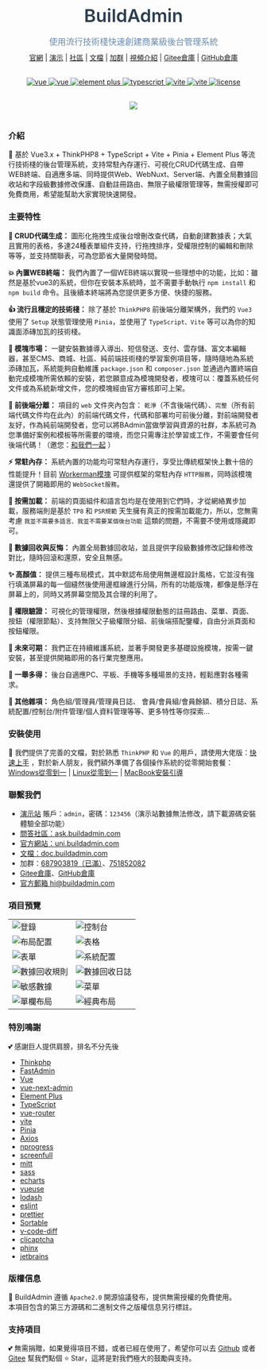 <br />
<div align="center">
    <img src="https://doc.buildadmin.com/images/logo.png" alt="" />
    <h1 style="font-size: 36px;color: #2c3e50;font-weight: 600;margin: 0 0 6px 0;">BuildAdmin</h1>
    <p style="font-size: 17px;color: #6a8bad;margin-bottom: 10px;">使用流行技術棧快速創建商業級後台管理系統</p>
    <a href="https://uni.buildadmin.com" target="_blank">官網</a> |
    <a href="https://demo.buildadmin.com" target="_blank">演示</a> |
    <a href="https://ask.buildadmin.com" target="_blank">社區</a> |
    <a href="https://doc.buildadmin.com/" target="_blank">文檔</a> |
    <a href="https://jq.qq.com/?_wv=1027&k=c8a7iSk8" target="_blank">加群</a> |
    <a href="https://doc.buildadmin.com/guide/" target="_blank">視頻介紹</a> |
    <a href="https://gitee.com/wonderful-code/buildadmin" target="_blank">Gitee倉庫</a> |
    <a href="https://github.com/build-admin/BuildAdmin" target="_blank">GitHub倉庫</a>
</div>
<br />
<p align="center">
    <a href="https://www.thinkphp.cn/" target="_blank">
        <img src="https://img.shields.io/badge/ThinkPHP-%3E8.1-brightgreen?color=91aac3&labelColor=439EFD" alt="vue">
    </a>
    <a href="https://v3.vuejs.org/" target="_blank">
        <img src="https://img.shields.io/badge/Vue-%3E3.5-brightgreen?color=91aac3&labelColor=439EFD" alt="vue">
    </a>
    <a href="https://element-plus.org/zh-CN/guide/changelog.html" target="_blank">
        <img src="https://img.shields.io/badge/Element--Plus-%3E2.9-brightgreen?color=91aac3&labelColor=439EFD" alt="element plus">
    </a>
    <a href="https://www.tslang.cn/" target="_blank">
        <img src="https://img.shields.io/badge/TypeScript-%3E5.7-blue?color=91aac3&labelColor=439EFD" alt="typescript">
    </a>
    <a href="https://vitejs.dev/" target="_blank">
        <img src="https://img.shields.io/badge/Vite-%3E6.0-blue?color=91aac3&labelColor=439EFD" alt="vite">
    </a>
    <a href="https://pinia.vuejs.org/" target="_blank">
        <img src="https://img.shields.io/badge/Pinia-%3E2.3-blue?color=91aac3&labelColor=439EFD" alt="vite">
    </a>
    <a href="https://gitee.com/wonderful-code/buildadmin/blob/master/LICENSE" target="_blank">
        <img src="https://img.shields.io/badge/Apache2.0-license-blue?color=91aac3&labelColor=439EFD" alt="license">
    </a>
</p>

<br>
<div align="center">
  <img src="https://doc.buildadmin.com/images/readme/dashboard-radius.png" />
</div>
<br>

### 介紹
🌈 基於 Vue3.x + ThinkPHP8 + TypeScript + Vite + Pinia + Element Plus 等流行技術棧的後台管理系統，支持常駐內存運行、可視化CRUD代碼生成、自帶WEB終端、自適應多端、同時提供Web、WebNuxt、Server端、內置全局數據回收站和字段級數據修改保護、自動註冊路由、無限子級權限管理等，無需授權即可免費商用，希望能幫助大家實現快速開發。

### 主要特性
**🚀 CRUD代碼生成：**
圖形化拖拽生成後台增刪改查代碼，自動創建數據表；大氣且實用的表格，多達24種表單組件支持，行拖拽排序，受權限控制的編輯和刪除等等，並支持關聯表，可為您節省大量開發時間。

**💥 內置WEB終端：**
我們內置了一個WEB終端以實現一些理想中的功能，比如：雖然是基於vue3的系統，但你在安裝本系統時，並不需要手動執行 `npm install` 和 `npm build` 命令。且後續本終端將為您提供更多方便、快捷的服務。

**👍 流行且穩定的技術棧：**
除了基於 `ThinkPHP8` 前後端分離架構外，我們的 `Vue3` 使用了 `Setup` 狀態管理使用 `Pinia`，並使用了 `TypeScript、Vite` 等可以為你的知識面添磚加瓦的技術棧。

**🎨 模塊市場：**
一鍵安裝數據導入導出、短信發送、支付、雲存儲、富文本編輯器，甚至CMS、商城、社區、純前端技術棧的學習案例項目等，隨時隨地為系統添磚加瓦，系統能夠自動維護 `package.json` 和 `composer.json` 並通過內置終端自動完成模塊所需依賴的安裝，若您願意成為模塊開發者，模塊可以：覆蓋系統任何文件或為系統新增文件，您的模塊經由官方審核即可上架。

**🔀 前後端分離：**
項目的 `web` 文件夾內包含： `乾淨`（不含後端代碼）、`完整`（所有前端代碼文件均在此內）的前端代碼文件，代碼和部署均可前後分離，對前端開發者友好，作為純前端開發者，您可以將BAdmin當做學習與資源的社群，本系統可為您準備好案例和模板等所需要的環境，而您只需專注於學習或工作，不需要會任何後端代碼！（邀您：[和我們一起](https://jq.qq.com/?_wv=1027&k=c8a7iSk8) ）

**⚡️ 常駐內存：**
系統內置的功能均可常駐內存運行，享受比傳統框架快上數十倍的性能提升！目前 [Workerman模塊](https://modules.buildadmin.com/workerman) 可提供框架的常駐內存 `HTTP服務`，同時該模塊還提供了開箱即用的 `WebSocket服務`。

**🚚 按需加載：**
前端的頁面組件和語言包均是在使用到它們時，才從網絡異步加載，服務端則是基於 `TP8` 和 `PSR規範` 天生擁有真正的按需加載能力，所以，您無需考慮 `我並不需要多語言、我並不需要某個後台功能` 這類的問題，不需要不使用或隱藏即可。

**🌴 數據回收與反悔：**
內置全局數據回收站，並且提供字段級數據修改記錄和修改對比，隨時回滾和還原，安全且無感。

**✨ 高顏值：**
提供三種布局模式，其中默認布局使用無邊框設計風格，它並沒有強行填滿屏幕的每一個縫然後使用邊框線進行分隔，所有的功能版塊，都像是懸浮在屏幕上的，同時又將屏幕空間及其合理的利用了。

**🔐 權限驗證：**
可視化的管理權限，然後根據權限動態的註冊路由、菜單、頁面、按鈕（權限節點）、支持無限父子級權限分組、前後端搭配鑒權，自由分派頁面和按鈕權限。

**📝 未來可期：**
我們正在持續維護系統，並著手開發更多基礎設施模塊，按需一鍵安裝，甚至提供開箱即用的各行業完整應用。

**🧱 一舉多得：**
後台自適應PC、平板、手機等多種場景的支持，輕鬆應對各種需求。

**💖 其他雜項：**
角色組/管理員/管理員日誌、 會員/會員組/會員餘額、積分日誌、系統配置/控制台/附件管理/個人資料管理等等、更多特性等你探索...

### 安裝使用
💫 我們提供了完善的文檔，對於熟悉 `ThinkPHP` 和 `Vue` 的用戶，請使用大佬版：[快速上手](https://doc.buildadmin.com/guide/install/start.html) ，對於新人朋友，我們額外準備了各個操作系統的從零開始套餐：[Windows從零到一](https://doc.buildadmin.com/guide/install/windows.html) | [Linux從零到一](https://doc.buildadmin.com/guide/install/linux-bt.html) | [MacBook安裝引導](https://doc.buildadmin.com/guide/install/macBook.html)

### 聯繫我們
- [演示站](https://demo.buildadmin.com) 賬戶：`admin`，密碼：`123456`（演示站數據無法修改，請下載源碼安裝體驗全部功能）
- [問答社區：ask.buildadmin.com](https://ask.buildadmin.com)
- [官方網站：uni.buildadmin.com](https://uni.buildadmin.com)
- [文檔：doc.buildadmin.com](https://doc.buildadmin.com/)
- 加群：[687903819（已滿）](https://jq.qq.com/?_wv=1027&k=QwtXa14c)、[751852082](https://jq.qq.com/?_wv=1027&k=c8a7iSk8)
- [Gitee倉庫](https://gitee.com/wonderful-code/buildadmin)、[GitHub倉庫](https://github.com/build-admin/BuildAdmin)
- [官方郵箱 hi@buildadmin.com](mailto:hi@buildadmin.com)

### 項目預覽
|  |  |
|---------------------|---------------------|
|![登錄](https://doc.buildadmin.com/images/readme/login.gif)|![控制台](https://doc.buildadmin.com/images/readme/dashboard.png)|
|![布局配置](https://doc.buildadmin.com/images/readme/layout.png)|![表格](https://doc.buildadmin.com/images/readme/admin.png)|
|![表單](https://doc.buildadmin.com/images/readme/user.png)|![系統配置](https://doc.buildadmin.com/images/readme/config.png)|
|![數據回收規則](https://doc.buildadmin.com/images/readme/data-recycle.png)|![數據回收日誌](https://doc.buildadmin.com/images/readme/data-recycle-log.png)|
|![敏感數據](https://doc.buildadmin.com/images/readme/sensitive-data.png)|![菜單](https://doc.buildadmin.com/images/readme/menu.png)|
|![單欄布局](https://doc.buildadmin.com/images/readme/layout-3.png)|![經典布局](https://doc.buildadmin.com/images/readme/layout-2.png)|

### 特別鳴謝
💕 感謝巨人提供肩膀，排名不分先後
- [Thinkphp](http://www.thinkphp.cn/)
- [FastAdmin](https://gitee.com/karson/fastadmin)
- [Vue](https://github.com/vuejs/core)
- [vue-next-admin](https://gitee.com/lyt-top/vue-next-admin)
- [Element Plus](https://github.com/element-plus/element-plus)
- [TypeScript](https://github.com/microsoft/TypeScript)
- [vue-router](https://github.com/vuejs/vue-router-next)
- [vite](https://github.com/vitejs/vite)
- [Pinia](https://github.com/vuejs/pinia)
- [Axios](https://github.com/axios/axios)
- [nprogress](https://github.com/rstacruz/nprogress)
- [screenfull](https://github.com/sindresorhus/screenfull.js)
- [mitt](https://github.com/developit/mitt)
- [sass](https://github.com/sass/sass)
- [echarts](https://github.com/apache/echarts)
- [vueuse](https://github.com/vueuse/vueuse)
- [lodash](https://github.com/lodash/lodash)
- [eslint](https://github.com/eslint/eslint)
- [prettier](https://github.com/prettier/prettier)
- [Sortable](https://github.com/SortableJS/Sortable)
- [v-code-diff](https://github.com/Shimada666/v-code-diff)
- [clicaptcha](https://github.com/hooray/clicaptcha)
- [phinx](https://github.com/cakephp/phinx)
- [jetbrains](https://www.jetbrains.com/)

### 版權信息
🔐 BuildAdmin 遵循 `Apache2.0` 開源協議發布，提供無需授權的免費使用。\
本項目包含的第三方源碼和二進制文件之版權信息另行標註。

### 支持項目
💕 無需捐贈，如果覺得項目不錯，或者已經在使用了，希望你可以去 [Github](https://github.com/build-admin/BuildAdmin) 或者 [Gitee](https://gitee.com/wonderful-code/buildadmin) 幫我們點個 ⭐ Star，這將是對我們極大的鼓勵與支持。
